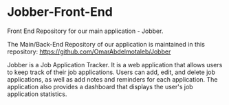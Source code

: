 # Jobber-Front-End
Front End Repository for our main application - Jobber.

The Main/Back-End Repository of our application is maintained in this repository: https://github.com/OmarAbdelmotaleb/Jobber

Jobber is a Job Application Tracker. It is a web application that allows users to keep track of their job applications. Users can add, edit, and delete job applications, as well as add notes and reminders for each application. The application also provides a dashboard that displays the user's job application statistics.
